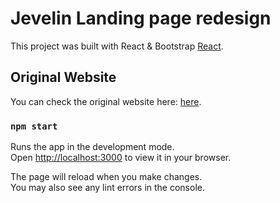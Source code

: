 # Jevelin Landing page redesign

This project was built with React & Bootstrap [React](https://reactjs.org/).

## Original Website

You can check the original website here: [here](https://jevelin.shufflehound.com/startup-clean/#1570630702976-463bcd4f-ed59).


### `npm start`

Runs the app in the development mode.\
Open [http://localhost:3000](http://localhost:3000) to view it in your browser.

The page will reload when you make changes.\
You may also see any lint errors in the console.